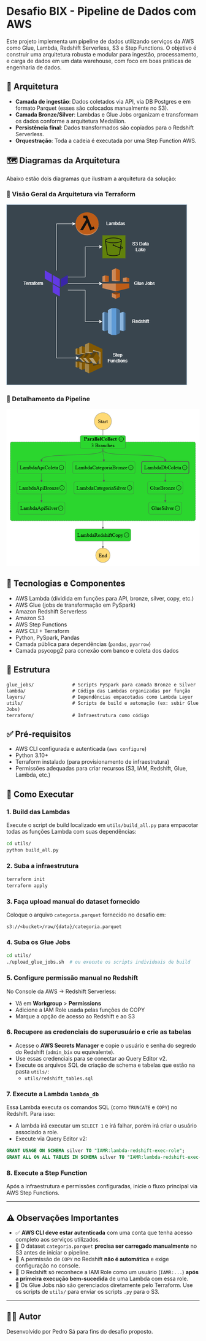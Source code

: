 
# Desafio BIX - Pipeline de Dados com AWS

Este projeto implementa um pipeline de dados utilizando serviços da AWS como Glue, Lambda, Redshift Serverless, S3 e Step Functions. O objetivo é construir uma arquitetura robusta e modular para ingestão, processamento, e carga de dados em um data warehouse, com foco em boas práticas de engenharia de dados.

## 📐 Arquitetura

- **Camada de ingestão**: Dados coletados via API, via DB Postgres e em formato Parquet (esses são colocados manualmente no S3).
- **Camada Bronze/Silver**: Lambdas e Glue Jobs organizam e transformam os dados conforme a arquitetura Medallion.
- **Persistência final**: Dados transformados são copiados para o Redshift Serverless.
- **Orquestração**: Toda a cadeia é executada por uma Step Function AWS.

## 🗺️ Diagramas da Arquitetura

Abaixo estão dois diagramas que ilustram a arquitetura da solução:

### 🔹 Visão Geral da Arquitetura via Terraform

![Diagrama 1](utils/terraform.drawio.png)

### 🔹 Detalhamento da Pipeline

![Diagrama 2](utils/stepfunctions_graph.png)

## 🧰 Tecnologias e Componentes

- AWS Lambda (dividida em funções para API, bronze, silver, copy, etc.)
- AWS Glue (jobs de transformação em PySpark)
- Amazon Redshift Serverless
- Amazon S3
- AWS Step Functions
- AWS CLI + Terraform
- Python, PySpark, Pandas
- Camada pública para dependências (`pandas`, `pyarrow`)
- Camada psycopg2 para conexão com banco e coleta dos dados

## 📁 Estrutura

```
glue_jobs/              # Scripts PySpark para camada Bronze e Silver
lambda/                 # Código das Lambdas organizadas por função
layers/                 # Dependências empacotadas como Lambda Layer
utils/                  # Scripts de build e automação (ex: subir Glue Jobs)
terraform/              # Infraestrutura como código
```

## ✅ Pré-requisitos

- AWS CLI configurada e autenticada (`aws configure`)
- Python 3.10+
- Terraform instalado (para provisionamento de infraestrutura)
- Permissões adequadas para criar recursos (S3, IAM, Redshift, Glue, Lambda, etc.)

## 🚀 Como Executar

### 1. Build das Lambdas

Execute o script de build localizado em `utils/build_all.py` para empacotar todas as funções Lambda com suas dependências:

```bash
cd utils/
python build_all.py
```

### 2. Suba a infraestrutura

```bash
terraform init
terraform apply
```

### 3. Faça upload manual do dataset fornecido

Coloque o arquivo `categoria.parquet` fornecido no desafio em:

```
s3://<bucket>/raw/{data}/categoria.parquet
```

### 4. Suba os Glue Jobs

```bash
cd utils/
./upload_glue_jobs.sh  # ou execute os scripts individuais de build
```

### 5. Configure permissão manual no Redshift

No Console da AWS → Redshift Serverless:

- Vá em **Workgroup** > **Permissions**
- Adicione a IAM Role usada pelas funções de COPY
- Marque a opção de acesso ao Redshift e ao S3

### 6. Recupere as credenciais do superusuário e crie as tabelas

- Acesse o **AWS Secrets Manager** e copie o usuário e senha do segredo do Redshift (`admin_bix` ou equivalente).
- Use essas credenciais para se conectar ao Query Editor v2.
- Execute os arquivos SQL de criação de schema e tabelas que estão na pasta `utils/`:
  - `utils/redshift_tables.sql`

### 7. Execute a Lambda `lambda_db`

Essa Lambda executa os comandos SQL (como `TRUNCATE` e `COPY`) no Redshift. Para isso:

- A lambda irá executar um `SELECT 1` e irá falhar, porém irá criar o usuário associado a role.
- Execute via Query Editor v2:

```sql
GRANT USAGE ON SCHEMA silver TO "IAMR:lambda-redshift-exec-role";
GRANT ALL ON ALL TABLES IN SCHEMA silver TO "IAMR:lambda-redshift-exec-role";
```

### 8. Execute a Step Function

Após a infraestrutura e permissões configuradas, inicie o fluxo principal via AWS Step Functions.

---

## ⚠️ Observações Importantes

- ✅ **AWS CLI deve estar autenticada** com uma conta que tenha acesso completo aos serviços utilizados.
- 📁 O dataset `categoria.parquet` **precisa ser carregado manualmente** no S3 antes de iniciar o pipeline.
- 🧠 A permissão de `COPY` no Redshift **não é automática** e exige configuração no console.
- 🔐 O Redshift só reconhece a IAM Role como um usuário (`IAMR:...`) **após a primeira execução bem-sucedida** de uma Lambda com essa role.
- 🧱 Os Glue Jobs não são gerenciados diretamente pelo Terraform. Use os scripts de `utils/` para enviar os scripts `.py` para o S3.

---

## 👨‍💻 Autor

Desenvolvido por Pedro Sá para fins do desafio proposto.
